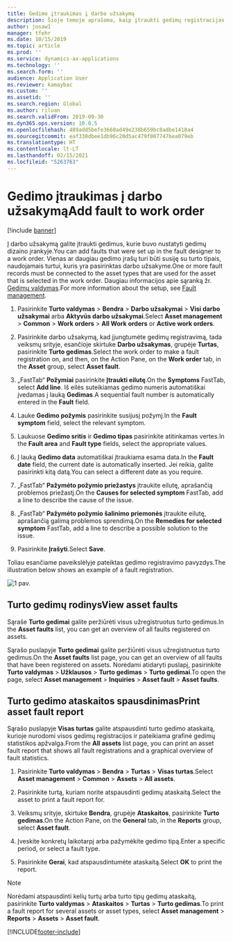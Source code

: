 ```yaml
---
title: Gedimo įtraukimas į darbo užsakymą
description: Šioje temoje aprašoma, kaip įtraukti gedimų registracijas į darbo užsakymus turto valdyme.
author: josaw1
manager: tfehr
ms.date: 10/15/2019
ms.topic: article
ms.prod: ''
ms.service: dynamics-ax-applications
ms.technology: ''
ms.search.form: ''
audience: Application User
ms.reviewer: kamaybac
ms.custom: ''
ms.assetid: ''
ms.search.region: Global
ms.author: riluan
ms.search.validFrom: 2019-09-30
ms.dyn365.ops.version: 10.0.5
ms.openlocfilehash: 489add5befe3660ad49e238b659bc8adbe1418a4
ms.sourcegitcommit: eaf330dbee1db96c20d5ac479f007747bea079eb
ms.translationtype: HT
ms.contentlocale: lt-LT
ms.lasthandoff: 02/15/2021
ms.locfileid: "5263763"
---
```

# <a name="add-fault-to-work-order"></a><span data-ttu-id="fa04c-103">Gedimo įtraukimas į darbo užsakymą</span><span class="sxs-lookup"><span data-stu-id="fa04c-103">Add fault to work order</span></span>

[!include [banner](../../includes/banner.md)]



<span data-ttu-id="fa04c-104">Į darbo užsakymą galite įtraukti gedimus, kurie buvo nustatyti gedimų dizaino įrankyje.</span><span class="sxs-lookup"><span data-stu-id="fa04c-104">You can add faults that were set up in the fault designer to a work order.</span></span> <span data-ttu-id="fa04c-105">Vienas ar daugiau gedimo įrašų turi būti susiję su turto tipais, naudojamais turtui, kuris yra pasirinktas darbo užsakyme.</span><span class="sxs-lookup"><span data-stu-id="fa04c-105">One or more fault records must be connected to the asset types that are used for the asset that is selected in the work order.</span></span> <span data-ttu-id="fa04c-106">Daugiau informacijos apie sąranką žr. [Gedimų valdymas](../setup-for-work-orders/fault-management.md).</span><span class="sxs-lookup"><span data-stu-id="fa04c-106">For more information about the setup, see [Fault management](../setup-for-work-orders/fault-management.md).</span></span>

1. <span data-ttu-id="fa04c-107">Pasirinkite **Turto valdymas** > **Bendra** > **Darbo užsakymai** > **Visi darbo užsakymai** arba **Aktyvūs darbo užsakymai**.</span><span class="sxs-lookup"><span data-stu-id="fa04c-107">Select **Asset management** > **Common** > **Work orders** > **All Work orders** or **Active work orders**.</span></span>

2. <span data-ttu-id="fa04c-108">Pasirinkite darbo užsakymą, kad įjungtumėte gedimų registravimą, tada veiksmų srityje, esančioje skirtuke **Darbo užsakymas**, grupėje **Turtas**, pasirinkite **Turto gedimas**.</span><span class="sxs-lookup"><span data-stu-id="fa04c-108">Select the work order to make a fault registration on, and then, on the Action Pane, on the **Work order** tab, in the **Asset** group, select **Asset fault**.</span></span>

3. <span data-ttu-id="fa04c-109">„FastTab“ **Požymiai** pasirinkite **Įtraukti eilutę**.</span><span class="sxs-lookup"><span data-stu-id="fa04c-109">On the **Symptoms** FastTab, select **Add line**.</span></span> <span data-ttu-id="fa04c-110">Iš eilės suteikiamas gedimo numeris automatiškai įvedamas į lauką **Gedimas**.</span><span class="sxs-lookup"><span data-stu-id="fa04c-110">A sequential fault number is automatically entered in the **Fault** field.</span></span>

4. <span data-ttu-id="fa04c-111">Lauke **Gedimo požymis** pasirinkite susijusį požymį.</span><span class="sxs-lookup"><span data-stu-id="fa04c-111">In the **Fault symptom** field, select the relevant symptom.</span></span>

5. <span data-ttu-id="fa04c-112">Laukuose **Gedimo sritis** ir **Gedimo tipas** pasirinkite atitinkamas vertes.</span><span class="sxs-lookup"><span data-stu-id="fa04c-112">In the **Fault area** and **Fault type** fields, select the appropriate values.</span></span>

6. <span data-ttu-id="fa04c-113">Į lauką **Gedimo data** automatiškai įtraukiama esama data.</span><span class="sxs-lookup"><span data-stu-id="fa04c-113">In the **Fault date** field, the current date is automatically inserted.</span></span> <span data-ttu-id="fa04c-114">Jei reikia, galite pasirinkti kitą datą.</span><span class="sxs-lookup"><span data-stu-id="fa04c-114">You can select a different date as you require.</span></span>

7. <span data-ttu-id="fa04c-115">„FastTab“ **Pažymėto požymio priežastys** įtraukite eilutę, aprašančią problemos priežastį.</span><span class="sxs-lookup"><span data-stu-id="fa04c-115">On the **Causes for selected symptom** FastTab, add a line to describe the cause of the issue.</span></span>

8. <span data-ttu-id="fa04c-116">„FastTab“ **Pažymėto požymio šalinimo priemonės** įtraukite eilutę, aprašančią galimą problemos sprendimą.</span><span class="sxs-lookup"><span data-stu-id="fa04c-116">On the **Remedies for selected symptom** FastTab, add a line to describe a possible solution to the issue.</span></span>

9. <span data-ttu-id="fa04c-117">Pasirinkite **Įrašyti**.</span><span class="sxs-lookup"><span data-stu-id="fa04c-117">Select **Save**.</span></span>

<span data-ttu-id="fa04c-118">Toliau esančiame paveikslėlyje pateiktas gedimo registravimo pavyzdys.</span><span class="sxs-lookup"><span data-stu-id="fa04c-118">The illustration below shows an example of a fault registration.</span></span>

![1 pav.](media/19-work-orders.png)


## <a name="view-asset-faults"></a><span data-ttu-id="fa04c-120">Turto gedimų rodinys</span><span class="sxs-lookup"><span data-stu-id="fa04c-120">View asset faults</span></span>

<span data-ttu-id="fa04c-121">Sąraše **Turto gedimai** galite peržiūrėti visus užregistruotus turto gedimus.</span><span class="sxs-lookup"><span data-stu-id="fa04c-121">In the **Asset faults** list, you can get an overview of all faults registered on assets.</span></span>

<span data-ttu-id="fa04c-122">Sąrašo puslapyje **Turto gedimai** galite peržiūrėti visus užregistruotus turto gedimus.</span><span class="sxs-lookup"><span data-stu-id="fa04c-122">On the **Asset faults** list page, you can get an overview of all faults that have been registered on assets.</span></span> <span data-ttu-id="fa04c-123">Norėdami atidaryti puslapį, pasirinkite **Turto valdymas** > **Užklausos** > **Turto gedimas** > **Turto gedimai**.</span><span class="sxs-lookup"><span data-stu-id="fa04c-123">To open the page, select **Asset management** > **Inquiries** > **Asset fault** > **Asset faults**.</span></span>


## <a name="print-asset-fault-report"></a><span data-ttu-id="fa04c-124">Turto gedimo ataskaitos spausdinimas</span><span class="sxs-lookup"><span data-stu-id="fa04c-124">Print asset fault report</span></span>

<span data-ttu-id="fa04c-125">Sąrašo puslapyje **Visas turtas** galite atspausdinti turto gedimo ataskaitą, kurioje nurodomi visos gedimų registracijos ir pateikiama grafinė gedimų statistikos apžvalga.</span><span class="sxs-lookup"><span data-stu-id="fa04c-125">From the **All assets** list page, you can print an asset fault report that shows all fault registrations and a graphical overview of fault statistics.</span></span>

1. <span data-ttu-id="fa04c-126">Pasirinkite **Turto valdymas** > **Bendra** > **Turtas** > **Visas turtas**.</span><span class="sxs-lookup"><span data-stu-id="fa04c-126">Select **Asset management** > **Common** > **Assets** > **All assets**.</span></span>

2. <span data-ttu-id="fa04c-127">Pasirinkite turtą, kuriam norite atspausdinti gedimų ataskaitą.</span><span class="sxs-lookup"><span data-stu-id="fa04c-127">Select the asset to print a fault report for.</span></span>

3. <span data-ttu-id="fa04c-128">Veiksmų srityje, skirtuke **Bendra**, grupėje **Ataskaitos**, pasirinkite **Turto gedimas**.</span><span class="sxs-lookup"><span data-stu-id="fa04c-128">On the Action Pane, on the **General** tab, in the **Reports** group, select **Asset fault**.</span></span>

4. <span data-ttu-id="fa04c-129">Įveskite konkretų laikotarpį arba pažymėkite gedimo tipą.</span><span class="sxs-lookup"><span data-stu-id="fa04c-129">Enter a specific period, or select a fault type.</span></span>

5. <span data-ttu-id="fa04c-130">Pasirinkite **Gerai**, kad atspausdintumėte ataskaitą.</span><span class="sxs-lookup"><span data-stu-id="fa04c-130">Select **OK** to print the report.</span></span>

>[!NOTE]
><span data-ttu-id="fa04c-131">Norėdami atspausdinti kelių turtų arba turto tipų gedimų ataskaitą, pasirinkite **Turto valdymas** > **Ataskaitos** > **Turtas** > **Turto gedimas**.</span><span class="sxs-lookup"><span data-stu-id="fa04c-131">To print a fault report for several assets or asset types, select **Asset management** > **Reports** > **Assets** > **Asset fault**.</span></span>



[!INCLUDE[footer-include](../../../includes/footer-banner.md)]